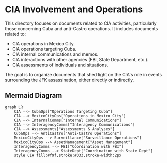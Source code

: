 # CIA Involvement and Operations

This directory focuses on documents related to CIA activities, particularly those concerning Cuba and anti-Castro operations. It includes documents related to:

*   CIA operations in Mexico City.
*   CIA operations targeting Cuba.
*   CIA internal communications and memos.
*   CIA interactions with other agencies (FBI, State Department, etc.).
*   CIA assessments of individuals and situations.

The goal is to organize documents that shed light on the CIA's role in events surrounding the JFK assassination, either directly or indirectly.

## Mermaid Diagram

```mermaid
graph LR
    CIA --> CubaOps["Operations Targeting Cuba"]
    CIA --> MexicoCityOps["Operations in Mexico City"]
    CIA --> InternalComms["Internal Communications"]
    CIA --> InteragencyComms["Interagency Communications"]
    CIA --> Assessments["Assessments & Analyses"]
    CubaOps --> AntiCastro["Anti-Castro Operations"]
    MexicoCityOps --> Surveillance["Surveillance Operations"]
    MexicoCityOps --> AssetManagement["Asset Management"]
    InteragencyComms --> FBI["Coordination with FBI"]
    InteragencyComms --> StateDept["Coordination with State Dept"]
    style CIA fill:#f9f,stroke:#333,stroke-width:2px
```

